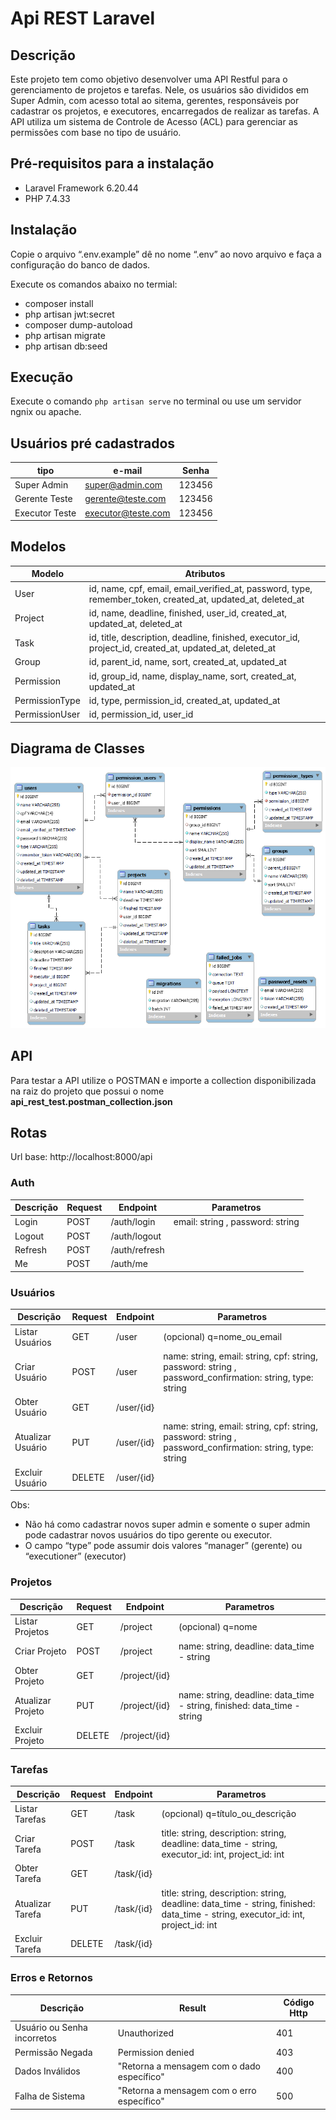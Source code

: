 # Api REST Laravel

## Descrição

Este projeto tem como objetivo desenvolver uma API Restful para o gerenciamento de projetos e tarefas. Nele, os usuários são divididos em Super Admin, com acesso total ao sitema, gerentes, responsáveis por cadastrar os projetos, e executores, encarregados de realizar as tarefas. A API utiliza um sistema de Controle de Acesso (ACL) para gerenciar as permissões com base no tipo de usuário.

## Pré-requisitos para a instalação

- Laravel Framework 6.20.44
- PHP 7.4.33

## Instalação

Copie o arquivo “.env.example” dê no nome “.env” ao novo arquivo e faça a configuração do banco de dados.

Execute os comandos abaixo no termial:
- composer install
- php artisan jwt:secret
- composer dump-autoload
- php artisan migrate
- php artisan db:seed

## Execução

Execute o comando `php artisan serve` no terminal ou use um servidor ngnix ou apache.

## Usuários pré cadastrados

| tipo | e-mail  | Senha |
|--|--|--|
| Super Admin | super@admin.com | 123456 |
| Gerente Teste | gerente@teste.com | 123456 |
| Executor Teste | executor@teste.com | 123456 |

## Modelos

| Modelo | Atributos |
|--|--|
| User | id, name, cpf, email, email_verified_at, password, type, remember_token, created_at, updated_at, deleted_at |
| Project | id, name, deadline, finished, user_id, created_at, updated_at, deleted_at |
| Task | id, title, description, deadline, finished, executor_id, project_id, created_at, updated_at, deleted_at |
| Group | id, parent_id, name, sort, created_at, updated_at |
| Permission | id, group_id, name, display_name, sort, created_at, updated_at |
| PermissionType | id, type, permission_id, created_at, updated_at |
| PermissionUser | id, permission_id, user_id |

## Diagrama de Classes

![ER](Diagram.png)

## API

Para testar a API utilize o POSTMAN e importe a collection disponibilizada na raiz do projeto que possui o nome **api_rest_test.postman_collection.json**

## Rotas

Url base: http://localhost:8000/api

### Auth
| Descrição | Request | Endpoint | Parametros |
|--|--|--|--|
| Login | POST | /auth/login | email: string , password: string |
| Logout | POST | /auth/logout | |
| Refresh | POST | /auth/refresh | |
| Me | POST | /auth/me | |

### Usuários

| Descrição | Request | Endpoint | Parametros |
|--|--|--|--|
| Listar Usuários | GET | /user | (opcional) q=nome_ou_email |
| Criar Usuário | POST | /user | name: string, email: string, cpf: string, password: string , password_confirmation: string, type: string |
| Obter Usuário | GET | /user/{id} |  |
| Atualizar Usuário | PUT | /user/{id} | name: string, email: string, cpf: string, password: string , password_confirmation: string, type: string |
| Excluir Usuário | DELETE | /user/{id} |  |

Obs:
* Não há como cadastrar novos super admin e somente o super admin pode cadastrar novos usuários do tipo gerente ou executor.
* O campo “type” pode assumir dois valores “manager” (gerente) ou “executioner” (executor)

### Projetos

| Descrição | Request | Endpoint | Parametros |
|--|--|--|--|
| Listar Projetos | GET | /project | (opcional) q=nome |
| Criar Projeto | POST | /project | name: string, deadline: data_time - string |
| Obter Projeto | GET | /project/{id} |  |
| Atualizar Projeto | PUT | /project/{id} | name: string, deadline: data_time - string, finished: data_time - string |
| Excluir Projeto | DELETE | /project/{id} |  |

### Tarefas

| Descrição | Request | Endpoint | Parametros |
|--|--|--|--|
| Listar Tarefas | GET | /task | (opcional) q=título_ou_descrição |
| Criar Tarefa | POST | /task | title: string, description: string, deadline: data_time - string, executor_id: int, project_id: int |
| Obter Tarefa | GET | /task/{id} |  |
| Atualizar Tarefa | PUT | /task/{id} | title: string, description: string, deadline: data_time - string, finished: data_time - string, executor_id: int, project_id: int |
| Excluir Tarefa | DELETE | /task/{id} |  |

### Erros e Retornos
| Descrição | Result | Código Http |
|--|--|--|
| Usuário ou Senha incorretos | Unauthorized | 401 |
| Permissão Negada | Permission denied | 403 |
| Dados Inválidos | "Retorna a mensagem com o dado específico" | 400 |
| Falha de Sistema | "Retorna a mensagem com o erro específico" | 500 |